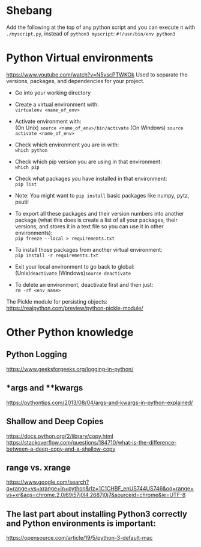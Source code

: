 # Shebang
Add the following at the top of any python script and you can execute it with `./myscript.py`, instead of `python3 myscript`:
`#!/usr/bin/env python3`

# Python Virtual environments
https://www.youtube.com/watch?v=N5vscPTWKOk
Used to separate the versions, packages, and dependencies for your project.
- Go into your working directory  
- Create a virtual environment with:  
`virtualenv <name_of_env>`

- Activate environment with:  
(On Unix) `source <name_of_env>/bin/activate`
(On Windows) `source activate <name_of_env>`

- Check which environment you are in with:  
`which python`
- Check which pip version you are using in that environment:  
`which pip`
- Check what packages you have installed in that environment:  
`pip list`
- Note: You might want to `pip install` basic packages like numpy, pytz, psutil

- To export all these packages and their version numbers into another package (what this does is create a list of all your packages, their versions, and stores it in a text file so you can use it in other environments):  
`pip freeze --local > requirements.txt`

- To install those packages from another virtual environment:  
`pip install -r requirements.txt`

- Exit your local environment to go back to global:  
(Unix)`deactivate`
(Windows)`source deactivate`

- To delete an environment, deactivate first and then just:  
`rm -rf <env_name>`

The Pickle module for persisting objects: https://realpython.com/preview/python-pickle-module/


# Other Python knowledge
## Python Logging
https://www.geeksforgeeks.org/logging-in-python/


## \*args and **kwargs
https://pythontips.com/2013/08/04/args-and-kwargs-in-python-explained/


## Shallow and Deep Copies
https://docs.python.org/2/library/copy.html
https://stackoverflow.com/questions/184710/what-is-the-difference-between-a-deep-copy-and-a-shallow-copy

## range vs. xrange
https://www.google.com/search?q=range+vs+xrange+in+python&rlz=1C1CHBF_enUS744US746&oq=range+vs+xr&aqs=chrome.2.0j69i57j0l4.2687j0j7&sourceid=chrome&ie=UTF-8

## The last part about installing Python3 correctly and Python environments is important:
https://opensource.com/article/19/5/python-3-default-mac
